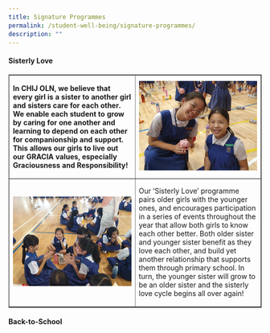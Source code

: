 ```yaml
---
title: Signature Programmes
permalink: /student-well-being/signature-programmes/
description: ""
---
```

<h4><strong>Sisterly Love</strong></h4>
<table style="border-collapse: collapse; width: 100%;" border="1">
<tbody>
<tr>
<th style="width: 50%;">
<p style="text-align: left;">In CHIJ OLN, we believe that every girl is a sister to another girl and sisters care for each other. We enable each student to grow by caring for one another and learning to depend on each other for companionship and support. This allows our girls to live out our GRACIA values, especially Graciousness and Responsibility!</p>
</th>
<td style="width: 50%;"><img src="/images/sp1.jpg"></td>
</tr>
<tr>
<td style="width: 50%;"><img src="/images/sp2.jpg"></td>
<td style="width: 50%;">
<p>Our &lsquo;Sisterly Love&rsquo; programme pairs older girls with the younger ones, and encourages participation in a series of events throughout the year that allow both girls to know each other better. Both older sister and younger sister benefit as they love each other, and build yet another relationship that supports them through primary school. In turn, the younger sister will grow to be an older sister and the sisterly love cycle begins all over again!</p>
</td>
</tr>
</tbody>
</table>
<h4><strong>Back-to-School</strong></h4>